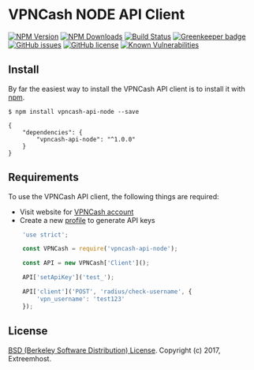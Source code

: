 # VPNCash NODE API Client
[![NPM Version](https://img.shields.io/npm/v/vpncash-api-node.svg)](https://www.npmjs.com/package/vpncash-api-node)
[![NPM Downloads](https://img.shields.io/npm/dm/vpncash-api-node.svg)](https://www.npmjs.com/package/vpncash-api-node)
[![Build Status](https://travis-ci.org/FabriceDelahaij/vpncash-api-node.svg?branch=master)](https://travis-ci.org/FabriceDelahaij/vpncash-api-node)
[![Greenkeeper badge](https://badges.greenkeeper.io/FabriceDelahaij/vpncash-api-node.svg)](https://greenkeeper.io/)
[![GitHub issues](https://img.shields.io/github/issues/FabriceDelahaij/vpncash-api-node.svg)](https://github.com/FabriceDelahaij/vpncash-api-node/issues)
[![GitHub license](https://img.shields.io/github/license/FabriceDelahaij/vpncash-api-node.svg)](https://github.com/FabriceDelahaij/vpncash-api-node/blob/master/LICENSE)
[![Known Vulnerabilities](https://snyk.io/test/github/fabricedelahaij/vpncash-api-node/badge.svg?targetFile=package.json)](https://snyk.io/test/github/fabricedelahaij/vpncash-api-node?targetFile=package.json)

## Install

By far the easiest way to install the VPNCash API client is to install it with [npm](https://npmjs.org/).

    $ npm install vpncash-api-node --save

    {
        "dependencies": {
            "vpncash-api-node": "^1.0.0"
        }
    }


## Requirements ##
To use the VPNCash API client, the following things are required:

+ Visit website for [VPNCash account](https://vpncash.com)
+ Create a new [profile](http://www.vpncash.com/api-access) to generate API keys

```javascript
	'use strict';

	const VPNCash = require('vpncash-api-node');

	const API = new VPNCash['Client']();

	API['setApiKey']('test_');

	API['client']('POST', 'radius/check-username', {
		'vpn_username': 'test123'
	});

```

## License
[BSD (Berkeley Software Distribution) License](https://opensource.org/licenses/bsd-license.php). Copyright (c) 2017, Extreemhost.
